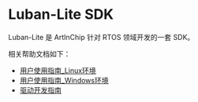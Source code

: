 # Luban-Lite SDK

Luban-Lite 是 ArtInChip 针对 RTOS 领域开发的一套 SDK。

相关帮助文档如下：

- [用户使用指南_Linux环境](doc/luban-lite_user_guid_linux.md)
- [用户使用指南_Windows环境](doc/luban-lite_user_guid_windows.md)
- [驱动开发指南](doc/luban-lite_driver_development_guid.md)